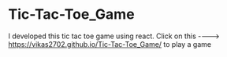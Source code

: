 # Tic-Tac-Toe_Game
I developed this tic tac toe game using react.
Click on this ----> https://vikas2702.github.io/Tic-Tac-Toe_Game/ to play a game
